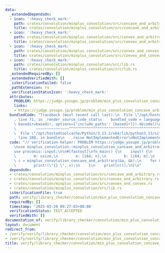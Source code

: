 ```yaml
---
data:
  _extendedDependsOn:
  - icon: ':heavy_check_mark:'
    path: crates/convolution/minplus_convolution/src/concave_and_arbitrary.rs
    title: crates/convolution/minplus_convolution/src/concave_and_arbitrary.rs
  - icon: ':heavy_check_mark:'
    path: crates/convolution/minplus_convolution/src/convex_and_arbitrary.rs
    title: crates/convolution/minplus_convolution/src/convex_and_arbitrary.rs
  - icon: ':heavy_check_mark:'
    path: crates/convolution/minplus_convolution/src/convex_and_convex.rs
    title: crates/convolution/minplus_convolution/src/convex_and_convex.rs
  - icon: ':heavy_check_mark:'
    path: crates/convolution/minplus_convolution/src/lib.rs
    title: crates/convolution/minplus_convolution/src/lib.rs
  _extendedRequiredBy: []
  _extendedVerifiedWith: []
  _isVerificationFailed: false
  _pathExtension: rs
  _verificationStatusIcon: ':heavy_check_mark:'
  attributes:
    PROBLEM: https://judge.yosupo.jp/problem/min_plus_convolution_concave_arbitrary
    links:
    - https://judge.yosupo.jp/problem/min_plus_convolution_concave_arbitrary
  bundledCode: "Traceback (most recent call last):\n  File \"/opt/hostedtoolcache/Python/3.13.2/x64/lib/python3.13/site-packages/onlinejudge_verify/documentation/build.py\"\
    , line 71, in _render_source_code_stat\n    bundled_code = language.bundle(stat.path,\
    \ basedir=basedir, options={'include_paths': [basedir]}).decode()\n          \
    \         ~~~~~~~~~~~~~~~^^^^^^^^^^^^^^^^^^^^^^^^^^^^^^^^^^^^^^^^^^^^^^^^^^^^^^^^^^^^^^^^^^\n\
    \  File \"/opt/hostedtoolcache/Python/3.13.2/x64/lib/python3.13/site-packages/onlinejudge_verify/languages/rust.py\"\
    , line 288, in bundle\n    raise NotImplementedError\nNotImplementedError\n"
  code: "// verification-helper: PROBLEM https://judge.yosupo.jp/problem/min_plus_convolution_concave_arbitrary\n\
    \nuse minplus_convolution::minplus_convolution_concave_and_arbitrary;\nuse proconio::fastout;\n\
    use proconio::input;\n\n#[fastout]\nfn main() {\n    input! {\n        n: usize,\n\
    \        m: usize,\n        a: [i64; n],\n        b: [i64; m],\n    }\n    let\
    \ c = minplus_convolution_concave_and_arbitrary(&a, &b);\n    for &x in &c {\n\
    \        print!(\"{} \", x);\n    }\n    println!();\n}\n"
  dependsOn:
  - crates/convolution/minplus_convolution/src/concave_and_arbitrary.rs
  - crates/convolution/minplus_convolution/src/convex_and_arbitrary.rs
  - crates/convolution/minplus_convolution/src/convex_and_convex.rs
  - crates/convolution/minplus_convolution/src/lib.rs
  isVerificationFile: true
  path: verify/library_checker/convolution/min_plus_convolution_concave_arbitrary/src/main.rs
  requiredBy: []
  timestamp: '2025-03-20 09:27:03+00:00'
  verificationStatus: TEST_ACCEPTED
  verifiedWith: []
documentation_of: verify/library_checker/convolution/min_plus_convolution_concave_arbitrary/src/main.rs
layout: document
redirect_from:
- /verify/verify/library_checker/convolution/min_plus_convolution_concave_arbitrary/src/main.rs
- /verify/verify/library_checker/convolution/min_plus_convolution_concave_arbitrary/src/main.rs.html
title: verify/library_checker/convolution/min_plus_convolution_concave_arbitrary/src/main.rs
---
```

